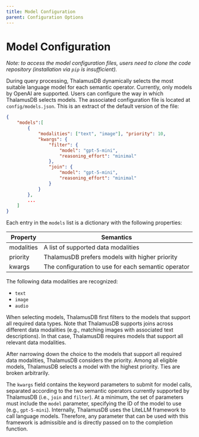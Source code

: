 ```yaml
---
title: Model Configuration
parent: Configuration Options
---
```


# Model Configuration

*Note: to access the model configuration files, users need to clone the code repository (installation via `pip` is insufficient).*

During query processing, ThalamusDB dynamically selects the most suitable language model for each semantic operator. Currently, only models by OpenAI are supported. Users can configure the way in which ThalamusDB selects models. The associated configuration file is located at `config/models.json`. This is an extract of the default version of the file:

```json
{
	"models":[
		{
			"modalities": ["text", "image"], "priority": 10,
			"kwargs": {
				"filter": {
					"model": "gpt-5-mini",
					"reasoning_effort": "minimal"
				},
				"join": {
					"model": "gpt-5-mini",
					"reasoning_effort": "minimal"
				}
			}
		},
		...
	]
}
```

Each entry in the `models` list is a dictionary with the following properties:

| Property | Semantics |
| --- | --- |
| modalities | A list of supported data modalities |
| priority | ThalamusDB prefers models with higher priority |
| kwargs | The configuration to use for each semantic operator |

The following data modalities are recognized:
- `text`
- `image`
- `audio`

When selecting models, ThalamusDB first filters to the models that support all required data types. Note that ThalamusDB supports joins across different data modalities (e.g., matching images with associated text descriptions). In that case, ThalamusDB requires models that support all relevant data modalities.

After narrowing down the choice to the models that support all required data modalities, ThalamusDB considers the priority. Among all eligible models, ThalamusDB selects a model with the highest priority. Ties are broken arbitrarily.

The `kwargs` field contains the keyword parameters to submit for model calls, separated according to the two semantic operators currently supported by ThalamusDB (i.e., `join` and `filter`). At a minimum, the set of parameters must include the `model` parameter, specifying the ID of the model to use (e.g., `gpt-5-mini`). Internally, ThalamusDB uses the LiteLLM framework to call language models. Therefore, any parameter that can be used with this framework is admissible and is directly passed on to the completion function.
